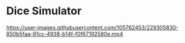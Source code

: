 # Dice Simulator
https://user-images.githubusercontent.com/105762453/229305830-850b5faa-91cc-4938-b14f-f0f67192580e.mp4

